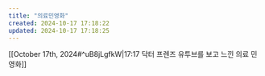 ```yaml
---
title: "의료민영화"
created: 2024-10-17 17:18:22
updated: 2024-10-17 17:18:25
---
```

 [[October 17th, 2024#^uB8jLgfkW|17:17 닥터 프렌즈 유투브를 보고 느낀 의료 민영화]]
